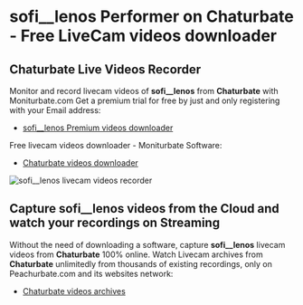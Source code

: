 # sofi__lenos Performer on Chaturbate - Free LiveCam videos downloader

## Chaturbate Live Videos Recorder

Monitor and record livecam videos of **sofi__lenos** from **Chaturbate** with Moniturbate.com
Get a premium trial for free by just and only registering with your Email address:
* [sofi__lenos Premium videos downloader](https://moniturbate.com/request-demo-licence-key.html)

Free livecam videos downloader - Moniturbate Software:
* [Chaturbate videos downloader](https://moniturbate.com/moniturbate-download-software.html)

![sofi__lenos livecam videos recorder](https://peachurnet.com/templates/moniturbate-software.png)


## Capture sofi__lenos videos from the Cloud and watch your recordings on Streaming

Without the need of downloading a software, capture **sofi__lenos** livecam videos from **Chaturbate** 100% online.
Watch Livecam archives from **Chaturbate** unlimitedly from thousands of existing recordings, only on Peachurbate.com and its websites network:
* [Chaturbate videos archives](https://peachurnet.com/)
